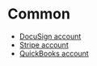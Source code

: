 # Common

* [DocuSign account](https://keys.saritasa.com/cred/detail/9780/)
* [Stripe account](https://keys.saritasa.com/cred/detail/8397/)
* [QuickBooks account](https://keys.saritasa.com/cred/detail/9914/)
